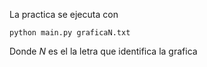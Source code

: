 La practica se ejecuta con 

`python main.py graficaN.txt`

Donde _N_ es el la letra que identifica la grafica

